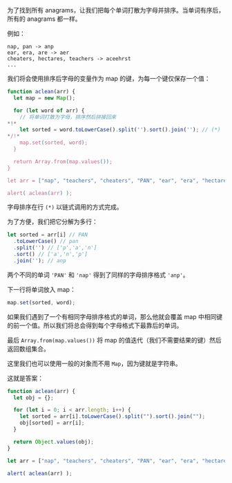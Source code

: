 为了找到所有 anagrams，让我们把每个单词打散为字母并排序。当单词有序后，所有的 anagrams 都一样。

例如：

```
nap, pan -> anp
ear, era, are -> aer
cheaters, hectares, teachers -> aceehrst
...
```

我们将会使用排序后字母的变量作为 map 的键，为每一个键仅保存一个值：

```js run
function aclean(arr) {
  let map = new Map();

  for (let word of arr) {
    // 将单词打散为字母，排序然后拼接回来
*!*
    let sorted = word.toLowerCase().split('').sort().join(''); // (*)
*/!*
    map.set(sorted, word);
  }

  return Array.from(map.values());
}

let arr = ["nap", "teachers", "cheaters", "PAN", "ear", "era", "hectares"];

alert( aclean(arr) );
```

字母排序在行 `(*)` 以链式调用的方式完成。

为了方便，我们把它分解为多行：

```js
let sorted = arr[i] // PAN
  .toLowerCase() // pan
  .split('') // ['p','a','n']
  .sort() // ['a','n','p']
  .join(''); // anp
```

两个不同的单词 `'PAN'` 和 `'nap'` 得到了同样的字母排序格式 `'anp'`。

下一行将单词放入 map：

```js
map.set(sorted, word);
```

如果我们遇到了一个有相同字母排序格式的单词，那么他就会覆盖 map 中相同键的前一个值。所以我们将总会得到每个字母格式下最靠后的单词。

最后 `Array.from(map.values())` 将 map 的值迭代（我们不需要结果的键）然后返回数组集合。

这里我们也可以使用一般的对象而不用 `Map`，因为键就是字符串。

这就是答案：

```js run demo
function aclean(arr) {
  let obj = {};

  for (let i = 0; i < arr.length; i++) {
    let sorted = arr[i].toLowerCase().split("").sort().join("");
    obj[sorted] = arr[i];
  }

  return Object.values(obj);
}

let arr = ["nap", "teachers", "cheaters", "PAN", "ear", "era", "hectares"];

alert( aclean(arr) );
```
